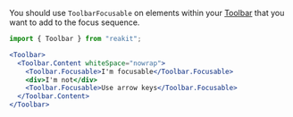 You should use `ToolbarFocusable` on elements within your [Toolbar](Toolbar.md) that you want to add to the focus sequence.

```jsx
import { Toolbar } from "reakit";

<Toolbar>
  <Toolbar.Content whiteSpace="nowrap">
    <Toolbar.Focusable>I'm focusable</Toolbar.Focusable>
    <div>I'm not</div>
    <Toolbar.Focusable>Use arrow keys</Toolbar.Focusable>
  </Toolbar.Content>
</Toolbar>
```
